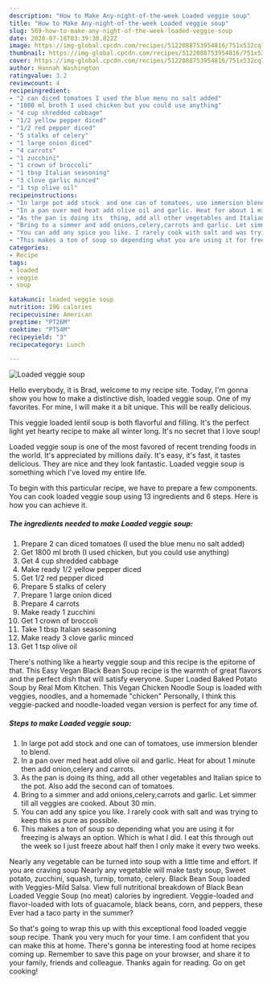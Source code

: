 ```yaml
---
description: "How to Make Any-night-of-the-week Loaded veggie soup"
title: "How to Make Any-night-of-the-week Loaded veggie soup"
slug: 569-how-to-make-any-night-of-the-week-loaded-veggie-soup
date: 2020-07-18T03:39:30.022Z
image: https://img-global.cpcdn.com/recipes/5122088753954816/751x532cq70/loaded-veggie-soup-recipe-main-photo.jpg
thumbnail: https://img-global.cpcdn.com/recipes/5122088753954816/751x532cq70/loaded-veggie-soup-recipe-main-photo.jpg
cover: https://img-global.cpcdn.com/recipes/5122088753954816/751x532cq70/loaded-veggie-soup-recipe-main-photo.jpg
author: Hannah Washington
ratingvalue: 3.2
reviewcount: 4
recipeingredient:
- "2 can diced tomatoes I used the blue menu no salt added"
- "1800 ml broth I used chicken but you could use anything"
- "4 cup shredded cabbage"
- "1/2 yellow pepper diced"
- "1/2 red pepper diced"
- "5 stalks of celery"
- "1 large onion diced"
- "4 carrots"
- "1 zucchini"
- "1 crown of broccoli"
- "1 tbsp Italian seasoning"
- "3 clove garlic minced"
- "1 tsp olive oil"
recipeinstructions:
- "In large pot add stock  and one can of tomatoes, use immersion blender to blend."
- "In a pan over med heat add olive oil and garlic. Heat for about 1 minute then add onion,celery  and carrots."
- "As the pan is doing its  thing, add all other vegetables and Italian spice to the pot. Also add the second can of tomatoes."
- "Bring to a simmer and add onions,celery,carrots and garlic. Let simmer till all veggies are cooked. About 30 min."
- "You can add any spice you like. I rarely cook with salt and was trying to keep this as pure as possible."
- "This makes a ton of soup so depending what you are using it for freezing is always an option. Which is what I did. I eat this through  out the week so I just freeze about half then I only make it every two weeks."
categories:
- Recipe
tags:
- loaded
- veggie
- soup

katakunci: loaded veggie soup 
nutrition: 196 calories
recipecuisine: American
preptime: "PT26M"
cooktime: "PT54M"
recipeyield: "3"
recipecategory: Lunch

---
```



![Loaded veggie soup](https://img-global.cpcdn.com/recipes/5122088753954816/751x532cq70/loaded-veggie-soup-recipe-main-photo.jpg)

Hello everybody, it is Brad, welcome to my recipe site. Today, I'm gonna show you how to make a distinctive dish, loaded veggie soup. One of my favorites. For mine, I will make it a bit unique. This will be really delicious.

This veggie loaded lentil soup is both flavorful and filling. It&#39;s the perfect light yet hearty recipe to make all winter long. It&#39;s no secret that I love soup!

Loaded veggie soup is one of the most favored of recent trending foods in the world. It's appreciated by millions daily. It's easy, it's fast, it tastes delicious. They are nice and they look fantastic. Loaded veggie soup is something which I've loved my entire life.


To begin with this particular recipe, we have to prepare a few components. You can cook loaded veggie soup using 13 ingredients and 6 steps. Here is how you can achieve it.

<!--inarticleads1-->

##### The ingredients needed to make Loaded veggie soup:

1. Prepare 2 can diced tomatoes (I used the blue menu no salt added)
1. Get 1800 ml broth (I used chicken, but you could use anything)
1. Get 4 cup shredded cabbage
1. Make ready 1/2 yellow pepper diced
1. Get 1/2 red pepper diced
1. Prepare 5 stalks of celery
1. Prepare 1 large onion diced
1. Prepare 4 carrots
1. Make ready 1 zucchini
1. Get 1 crown of broccoli
1. Take 1 tbsp Italian seasoning
1. Make ready 3 clove garlic minced
1. Get 1 tsp olive oil


There&#39;s nothing like a hearty veggie soup and this recipe is the epitome of that. This Easy Vegan Black Bean Soup recipe is the warmth of great flavors and the perfect dish that will satisfy everyone. Super Loaded Baked Potato Soup by Real Mom Kitchen. This Vegan Chicken Noodle Soup is loaded with veggies, noodles, and a homemade &#34;chicken&#34; Personally, I think this veggie-packed and noodle-loaded vegan version is perfect for any time of. 

<!--inarticleads2-->

##### Steps to make Loaded veggie soup:

1. In large pot add stock  and one can of tomatoes, use immersion blender to blend.
1. In a pan over med heat add olive oil and garlic. Heat for about 1 minute then add onion,celery  and carrots.
1. As the pan is doing its  thing, add all other vegetables and Italian spice to the pot. Also add the second can of tomatoes.
1. Bring to a simmer and add onions,celery,carrots and garlic. Let simmer till all veggies are cooked. About 30 min.
1. You can add any spice you like. I rarely cook with salt and was trying to keep this as pure as possible.
1. This makes a ton of soup so depending what you are using it for freezing is always an option. Which is what I did. I eat this through  out the week so I just freeze about half then I only make it every two weeks.


Nearly any vegetable can be turned into soup with a little time and effort. If you are craving soup Nearly any vegetable will make tasty soup, Sweet potato, zucchini, squash, turnip, tomato, celery. Black Bean Soup loaded with Veggies-Mild Salsa. View full nutritional breakdown of Black Bean Loaded Veggie Soup (no meat) calories by ingredient. Veggie-loaded and flavor-loaded with lots of guacamole, black beans, corn, and peppers, these Ever had a taco party in the summer? 

So that's going to wrap this up with this exceptional food loaded veggie soup recipe. Thank you very much for your time. I am confident that you can make this at home. There's gonna be interesting food at home recipes coming up. Remember to save this page on your browser, and share it to your family, friends and colleague. Thanks again for reading. Go on get cooking!
